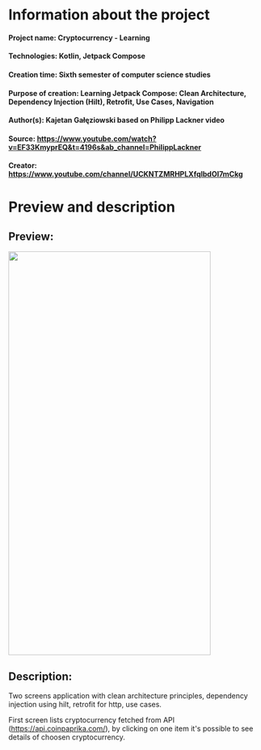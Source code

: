 # Information about the project

#### Project name: Cryptocurrency - Learning
#### Technologies: Kotlin, Jetpack Compose
#### Creation time: Sixth semester of computer science studies
#### Purpose of creation: Learning Jetpack Compose: Clean Architecture, Dependency Injection (Hilt), Retrofit, Use Cases, Navigation
#### Author(s): Kajetan Gałęziowski based on Philipp Lackner video
#### Source: https://www.youtube.com/watch?v=EF33KmyprEQ&t=4196s&ab_channel=PhilippLackner
#### Creator: https://www.youtube.com/channel/UCKNTZMRHPLXfqlbdOI7mCkg

# Preview and description

## Preview:
<img src="https://github.com/kajgal/compose-cryptocurrency-learning/blob/master/preview.gif" width="400" height="800">

## Description:
Two screens application with clean architecture principles, dependency injection using hilt, retrofit for http, use cases.


First screen lists cryptocurrency fetched from API (https://api.coinpaprika.com/), by clicking on one item it's possible to see details of choosen cryptocurrency.
